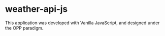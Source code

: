 # weather-api-js

This application was developed with Vanilla JavaScript, and designed under the OPP paradigm.
